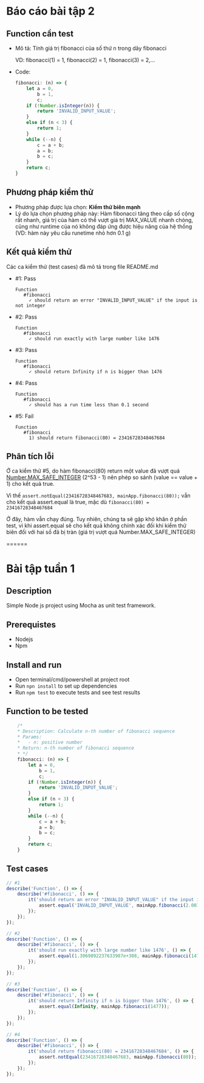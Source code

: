 # Báo cáo bài tập 2

## Function cần test
* Mô tả: Tính giá trị fibonacci của số thứ n trong dãy fibonacci

  VD: fibonacci(1) = 1, fibonacci(2) = 1, fibonacci(3) = 2,...
* Code:

  ```javascript
  fibonacci: (n) => {
      let a = 0,
          b = 1,
          c;
      if (!Number.isInteger(n)) {
          return 'INVALID_INPUT_VALUE';
      }
      else if (n < 3) {
          return 1;
      }
      while (--n) {
          c = a + b;
          a = b;
          b = c;
      }
      return c;
  }
  ```
  
## Phương pháp kiểm thử
* Phương pháp được lựa chọn: **Kiểm thử biên mạnh**
* Lý do lựa chọn phương pháp này: Hàm fibonacci tăng theo cấp số cộng rất nhanh, giá trị của hàm có thể vượt giá trị MAX_VALUE nhanh chóng, cũng như runtime của nó không đáp ứng được hiệu năng của hệ thống (VD: hàm này yêu cầu runetime nhỏ hơn 0.1 g)

## Kết quả kiểm thử
Các ca kiểm thử (test cases) đã mô tả trong file README.md
* \#1: Pass 
  ```
  Function
     #fibonacci
       ✓ should return an error "INVALID_INPUT_VALUE" if the input is not integer
  ```
* \#2: Pass
  ```
  Function
     #fibonacci
       ✓ should run exactly with large number like 1476
  ```
* \#3: Pass
  ```
  Function
     #fibonacci
       ✓ should return Infinity if n is bigger than 1476
  ```
* \#4: Pass
  ```
  Function
     #fibonacci
       ✓ should has a run time less than 0.1 second
  ```
* \#5: Fail
  ```
  Function
     #fibonacci
       1) should return fibonacci(80) = 23416728348467684
  ```
## Phân tích lỗi
Ở ca kiểm thử #5, do hàm fibonacci(80) return một value đã vượt quá [Number.MAX_SAFE_INTEGER](http://www.ecma-international.org/ecma-262/6.0/#sec-number.max_safe_integer) (2^53 - 1) nên phép so sánh (value == value + 1) cho kết quả true.

Vì thế `assert.notEqual(23416728348467683, mainApp.fibonacci(80));` vẫn cho kết quả assert.equal là true, mặc dù `fibonacci(80) = 23416728348467684`

Ở đây, hàm vẫn chạy đúng. Tuy nhiên, chúng ta sẽ gặp khó khăn ở phần test, vì khi assert.equal sẽ cho kết quả không chính xác đối khi kiểm thử biên đối với hai số đã bị tràn (giá trị vượt quá Number.MAX_SAFE_INTEGER)
 
======

# Bài tập tuần 1
## Description
Simple Node js project using Mocha as unit test framework.

## Prerequistes
- Nodejs
- Npm

## Install and run
- Open terminal/cmd/powershell at project root
- Run `npn install` to set up dependencies
- Run `npm test` to execute tests and see test results

## Function to be tested
```javascript
    /*
    * Description: Calculate n-th number of fibonacci sequence
    * Params:
    *   - n: positive number
    * Return: n-th number of fibonacci sequence
    * */
    fibonacci: (n) => {
        let a = 0,
            b = 1,
            c;
        if (!Number.isInteger(n)) {
            return 'INVALID_INPUT_VALUE';
        }
        else if (n < 3) {
            return 1;
        }
        while (--n) {
            c = a + b;
            a = b;
            b = c;
        }
        return c;
    }
```

## Test cases
```javascript
// #1
describe('Function', () => {
    describe('#fibonacci', () => {
        it('should return an error "INVALID_INPUT_VALUE" if the input is not integer', () => {
            assert.equal('INVALID_INPUT_VALUE', mainApp.fibonacci(2.001));
        });
    });
});
```
```javascript
// #2
describe('Function', () => {
    describe('#fibonacci', () => {
        it('should run exactly with large number like 1476', () => {
            assert.equal(1.3069892237633987e+308, mainApp.fibonacci(1476));
        });
    });
});
```
```javascript
// #3
describe('Function', () => {
    describe('#fibonacci', () => {
        it('should return Infinity if n is bigger than 1476', () => {
            assert.equal(Infinity, mainApp.fibonacci(1477));
        });
    });
});
```
```javascript
// #4
describe('Function', () => {
    describe('#fibonacci', () => {
        it('should return fibonacci(80) = 23416728348467684', () => {
            assert.notEqual(23416728348467683, mainApp.fibonacci(80));
        });
    });
});
```
